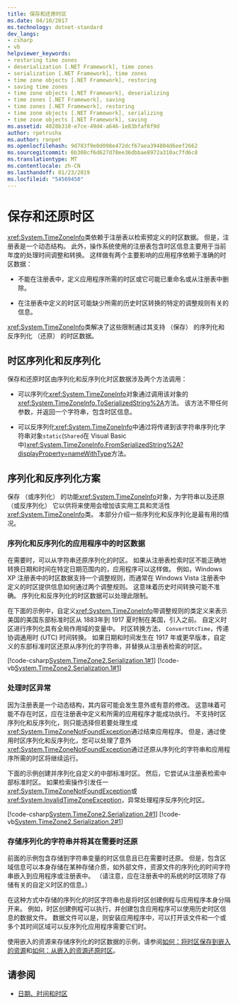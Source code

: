 ```yaml
---
title: 保存和还原时区
ms.date: 04/10/2017
ms.technology: dotnet-standard
dev_langs:
- csharp
- vb
helpviewer_keywords:
- restoring time zones
- deserialization [.NET Framework], time zones
- serialization [.NET Framework], time zones
- time zone objects [.NET Framework], restoring
- saving time zones
- time zone objects [.NET Framework], deserializing
- time zones [.NET Framework], saving
- time zones [.NET Framework], restoring
- time zone objects [.NET Framework], serializing
- time zone objects [.NET Framework], saving
ms.assetid: 4028b310-e7ce-49d4-a646-1e83bfaf6f9d
author: rpetrusha
ms.author: ronpet
ms.openlocfilehash: 9d783f9e0d098e472dcf67aea394804d6eef2662
ms.sourcegitcommit: 6b308cf6d627d78ee36dbbae8972a310ac7fd6c8
ms.translationtype: MT
ms.contentlocale: zh-CN
ms.lasthandoff: 01/23/2019
ms.locfileid: "54569450"
---
```

# <a name="saving-and-restoring-time-zones"></a>保存和还原时区

<xref:System.TimeZoneInfo>类依赖于注册表以检索预定义的时区数据。 但是，注册表是一个动态结构。 此外，操作系统使用的注册表包含时区信息主要用于当前年度的处理时间调整和转换。 这样做有两个主要影响的应用程序依赖于准确的时区数据：

* 不能在注册表中，定义应用程序所需的时区或它可能已重命名或从注册表中删除。

* 在注册表中定义的时区可能缺少所需的历史时区转换的特定的调整规则有关的信息。

<xref:System.TimeZoneInfo>类解决了这些限制通过其支持 （保存） 的序列化和反序列化 （还原） 的时区数据。

## <a name="time-zone-serialization-and-deserialization"></a>时区序列化和反序列化

保存和还原时区由序列化和反序列化时区数据涉及两个方法调用：

* 可以序列化<xref:System.TimeZoneInfo>对象通过调用该对象的<xref:System.TimeZoneInfo.ToSerializedString%2A>方法。 该方法不带任何参数，并返回一个字符串，包含时区信息。

* 可以反序列化<xref:System.TimeZoneInfo>中通过将传递到该字符串序列化字符串对象`static`(`Shared`在 Visual Basic 中)<xref:System.TimeZoneInfo.FromSerializedString%2A?displayProperty=nameWithType>方法。

## <a name="serialization-and-deserialization-scenarios"></a>序列化和反序列化方案

保存 （或序列化） 的功能<xref:System.TimeZoneInfo>对象，为字符串以及还原 （或反序列化） 它以供将来使用会增加该实用工具和灵活性<xref:System.TimeZoneInfo>类。 本部分介绍一些序列化和反序列化是最有用的情况。

### <a name="serializing-and-deserializing-time-zone-data-in-an-application"></a>序列化和反序列化的应用程序中的时区数据

在需要时，可以从字符串还原序列化的时区。 如果从注册表检索时区不能正确地转换日期和时间在特定日期范围内的，应用程序可以这样做。 例如，Windows XP 注册表中的时区数据支持一个调整规则，而通常在 Windows Vista 注册表中定义的时区提供信息如何通过两个调整规则。 这意味着历史时间转换可能不准确。 序列化和反序列化的时区数据可以处理此限制。

在下面的示例中，自定义<xref:System.TimeZoneInfo>带调整规则的类定义来表示美国的美国东部标准时区从 1883年到 1917 夏时制在美国，引入之前。 自定义时区进行序列化具有全局作用域的变量中。 时区转换方法， `ConvertUtcTime`，传递协调通用时 (UTC) 时间转换。 如果日期和时间发生在 1917 年或更早版本，自定义的东部标准时区还原从序列化的字符串，并替换从注册表检索的时区。

[!code-csharp[System.TimeZone2.Serialization.1#1](../../../samples/snippets/csharp/VS_Snippets_CLR_System/system.TimeZone2.Serialization.1/cs/Serialization.cs#1)]
[!code-vb[System.TimeZone2.Serialization.1#1](../../../samples/snippets/visualbasic/VS_Snippets_CLR_System/system.TimeZone2.Serialization.1/vb/Serialization.vb#1)]

### <a name="handling-time-zone-exceptions"></a>处理时区异常

因为注册表是一个动态结构，其内容可能会发生意外或有意的修改。 这意味着可能不存在时区，应在注册表中定义和所需的应用程序才能成功执行。 不支持时区序列化和反序列化，则只能选择但若要处理生成<xref:System.TimeZoneNotFoundException>通过结束应用程序。 但是，通过使用时区序列化和反序列化，您可以处理了意外<xref:System.TimeZoneNotFoundException>通过还原从序列化的字符串和应用程序所需的时区将继续运行。

下面的示例创建并序列化自定义的中部标准时区。 然后，它尝试从注册表检索中部标准时区。 如果检索操作引发任一<xref:System.TimeZoneNotFoundException>或<xref:System.InvalidTimeZoneException>，异常处理程序反序列化时区。

[!code-csharp[System.TimeZone2.Serialization.2#1](../../../samples/snippets/csharp/VS_Snippets_CLR_System/system.TimeZone2.Serialization.2/cs/Serialization2.cs#1)]
[!code-vb[System.TimeZone2.Serialization.2#1](../../../samples/snippets/visualbasic/VS_Snippets_CLR_System/system.TimeZone2.Serialization.2/vb/Serialization2.vb#1)]

### <a name="storing-a-serialized-string-and-restoring-it-when-needed"></a>存储序列化的字符串并将其在需要时还原

前面的示例包含存储到字符串变量的时区信息且已在需要时还原。 但是，包含区域信息可以本身存储在某种存储介质，如外部文件，资源文件的序列化的时间字符串嵌入到应用程序或注册表中。 （请注意，应在注册表中的系统的时区项除了存储有关的自定义时区的信息。）

在这种方式中存储的序列化的时区字符串也是将时区创建例程与应用程序本身分隔开来。 例如，时区创建例程可以执行，并创建包含应用程序可以使用历史时区信息的数据文件。 数据文件可以是，则安装应用程序中，可以打开该文件和一个或多个其时间区域可以反序列化应用程序需要它们时。

使用嵌入的资源来存储序列化的时区数据的示例，请参阅[如何：将时区保存到嵌入的资源](../../../docs/standard/datetime/save-time-zones-to-an-embedded-resource.md)和[如何：从嵌入的资源还原时区](../../../docs/standard/datetime/restore-time-zones-from-an-embedded-resource.md)。

## <a name="see-also"></a>请参阅

- [日期、时间和时区](../../../docs/standard/datetime/index.md)
